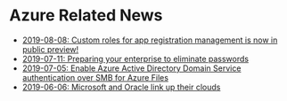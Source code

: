 # Azure Related News

* [2019-08-08: Custom roles for app registration management is now in public preview!](https://techcommunity.microsoft.com/t5/Azure-Active-Directory-Identity/Custom-roles-for-app-registration-management-is-now-in-public/ba-p/789101)
* [2019-07-11: Preparing your enterprise to eliminate passwords](https://www.microsoft.com/security/blog/2019/07/11/preparing-your-enterprise-to-eliminate-passwords/)
* [2019-07-05: Enable Azure Active Directory Domain Service authentication over SMB for Azure Files](https://docs.microsoft.com/en-us/azure/storage/files/storage-files-active-directory-enable)
* [2019-06-06: Microsoft and Oracle link up their clouds](https://techcrunch.com/2019/06/05/microsoft-and-oracle-link-up-their-clouds/)
